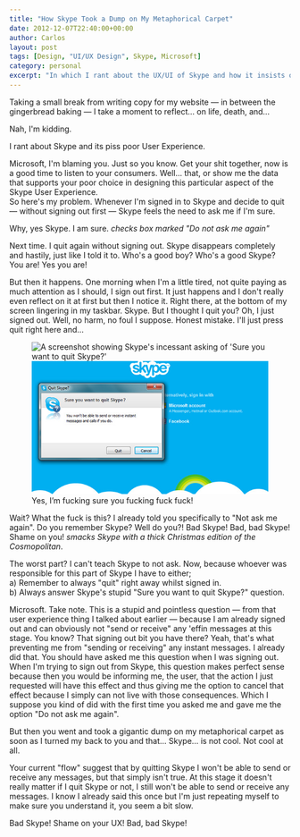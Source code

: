 ```yaml
---
title: "How Skype Took a Dump on My Metaphorical Carpet"
date: 2012-12-07T22:40:00+00:00
author: Carlos
layout: post
tags: [Design, "UI/UX Design", Skype, Microsoft]
category: personal
excerpt: "In which I rant about the UX/UI of Skype and how it insists on always being there."
---
```

Taking a small break from writing copy for my website — in between the gingerbread baking — I take a moment to reflect… on life, death, and…

Nah, I'm kidding.

I rant about Skype and its piss poor User Experience.

Microsoft, I'm blaming you. Just so you know. Get your shit together, now is a good time to listen to your consumers. Well… that, or show me the data that supports your poor choice in designing this particular aspect of the Skype User Experience.  
So here's my problem. Whenever I'm signed in to Skype and decide to quit — without signing out first — Skype feels the need to ask me if I'm sure.

Why, yes Skype. I am sure. *checks box marked "Do not ask me again"*

Next time. I quit again without signing out. Skype disappears completely and hastily, just like I told it to. Who's a good boy? Who's a good Skype? You are! Yes you are!

But then it happens. One morning when I'm a little tired, not quite paying as much attention as I should, I sign out first. It just happens and I don't really even reflect on it at first but then I notice it. Right there, at the bottom of my screen lingering in my taskbar. Skype. But I thought I quit you? Oh, I just signed out. Well, no harm, no foul I suppose. Honest mistake. I'll just press quit right here and…

<figure>
    <img class="js-lazy-load" data-original="/assets/posts/2012/12/ass-skype.jpg" alt="A screenshot showing Skype's incessant asking of 'Sure you want to quit Skype?'">
  <noscript>
    <img src="/assets/posts/2012/12/ass-skype.jpg" alt="A screenshot showing Skype's incessant asking of 'Sure you want to quit Skype?'">
  </noscript>
  <figcaption>Yes, I’m fucking sure you fucking fuck fuck!</figcaption>
</figure>

Wait? What the fuck is this? I already told you specifically to "Not ask me again". Do you remember Skype? Well do you?! Bad Skype! Bad, bad Skype! Shame on you! *smacks Skype with a thick Christmas edition of the Cosmopolitan*.

The worst part? I can't teach Skype to not ask. Now, because whoever was responsible for this part of Skype I have to either;  
a) Remember to always "quit" right away whilst signed in.  
b) Always answer Skype's stupid "Sure you want to quit Skype?" question.

Microsoft. Take note. This is a stupid and pointless question — from that user experience thing I talked about earlier — because I am already signed out and can obviously not "send or receive" any 'effin messages at this stage. You know? That signing out bit you have there? Yeah, that's what preventing me from "sending or receiving" any instant messages. I already did that. You should have asked me this question when I was signing out. When I'm trying to sign out from Skype, this question makes perfect sense because then you would be informing me, the user, that the action I just requested will have this effect and thus giving me the option to cancel that effect because I simply can not live with those consequences. Which I suppose you kind of did with the first time you asked me and gave me the option "Do not ask me again".

But then you went and took a gigantic dump on my metaphorical carpet as soon as I turned my back to you and that… Skype… is not cool. Not cool at all.

Your current "flow" suggest that by quitting Skype I won't be able to send or receive any messages, but that simply isn't true. At this stage it doesn't really matter if I quit Skype or not, I still won't be able to send or receive any messages. I know I already said this once but I'm just repeating myself to make sure you understand it, you seem a bit slow.

Bad Skype! Shame on your UX! Bad, bad Skype!
